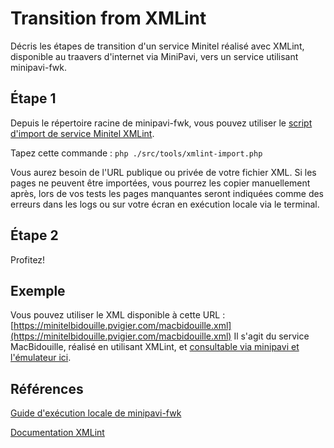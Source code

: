 # Transition from XMLint

Décris les étapes de transition d'un service Minitel réalisé avec XMLint, disponible au traavers d'internet via MiniPavi, vers un service utilisant minipavi-fwk.


## Étape 1
Depuis le répertoire racine de minipavi-fwk, vous pouvez utiliser le [script d'import de service Minitel XMLint](../../src/tools/xmlint-import.php).

Tapez cette commande : `php ./src/tools/xmlint-import.php`

Vous aurez besoin de l'URL publique ou privée de votre fichier XML.
Si les pages ne peuvent être importées, vous pourrez les copier manuellement après, lors de vos tests les pages manquantes seront indiquées comme des erreurs dans les logs ou sur votre écran en exécution locale via le terminal.


## Étape 2
Profitez!


## Exemple
Vous pouvez utiliser le XML disponible à cette URL : [https://minitelbidouille.pvigier.com/macbidouille.xml](https://minitelbidouille.pvigier.com/macbidouille.xml)
Il s'agit du service MacBidouille, réalisé en utilisant XMLint, et [consultable via minipavi et l'émulateur ici](https://www.minipavi.fr/emulminitel/index.php?url=https://minitelbidouille.pvigier.com/macbidouille.xml&color=false).


## Références
[Guide d'exécution locale de minipavi-fwk](./Local-execution.md)

[Documentation XMLint](https://raw.githubusercontent.com/ludosevilla/minipaviCli/master/XMLint/XMLint-doc.pdf)
